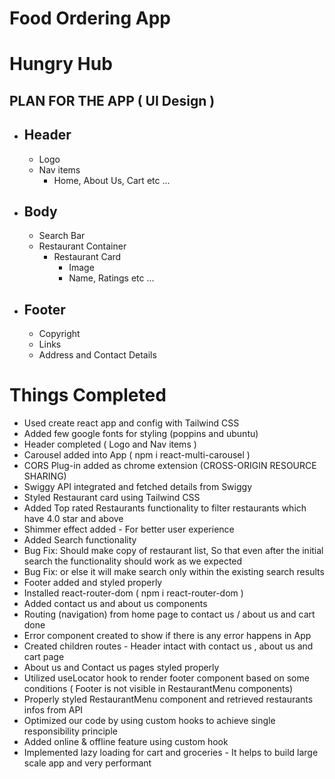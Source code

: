 # Food Ordering App

# Hungry Hub

## PLAN FOR THE APP ( UI Design )

- ## Header

  - Logo
  - Nav items
    - Home, About Us, Cart etc ...

- ## Body

  - Search Bar
  - Restaurant Container
    - Restaurant Card
      - Image
      - Name, Ratings etc ...

- ## Footer

  - Copyright
  - Links
  - Address and Contact Details

# Things Completed

- Used create react app and config with Tailwind CSS
- Added few google fonts for styling (poppins and ubuntu)
- Header completed ( Logo and Nav items )
- Carousel added into App ( npm i react-multi-carousel )
- CORS Plug-in added as chrome extension (CROSS-ORIGIN RESOURCE SHARING)
- Swiggy API integrated and fetched details from Swiggy
- Styled Restaurant card using Tailwind CSS
- Added Top rated Restaurants functionality to filter restaurants which have 4.0 star and above
- Shimmer effect added - For better user experience
- Added Search functionality
- Bug Fix: Should make copy of restaurant list, So that even after the initial search the functionality should work as we expected
- Bug Fix: or else it will make search only within the existing search results
- Footer added and styled properly
- Installed react-router-dom ( npm i react-router-dom )
- Added contact us and about us components
- Routing (navigation) from home page to contact us / about us and cart done
- Error component created to show if there is any error happens in App
- Created children routes - Header intact with contact us , about us and cart page
- About us and Contact us pages styled properly
- Utilized useLocator hook to render footer component based on some conditions ( Footer is not visible in RestaurantMenu components)
- Properly styled RestaurantMenu component and retrieved restaurants infos from API
- Optimized our code by using custom hooks to achieve single responsibility principle
- Added online & offline feature using custom hook
- Implemented lazy loading for cart and groceries - It helps to build large scale app and very performant
